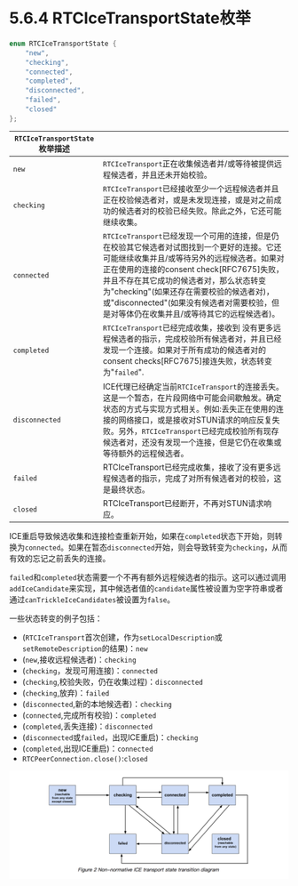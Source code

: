 # 5.6.4 RTCIceTransportState枚举

```java
enum RTCIceTransportState {
    "new",
    "checking",
    "connected",
    "completed",
    "disconnected",
    "failed",
    "closed"
};
```

| `RTCIceTransportState`枚举描述 |                                                              |
| ------------------------------ | ------------------------------------------------------------ |
| `new`                          | `RTCIceTransport`正在收集候选者并/或等待被提供远程候选者，并且还未开始校验。 |
| `checking`                     | `RTCIceTransport`已经接收至少一个远程候选者并且正在校验候选者对，或是未发现连接，或是对之前成功的候选者对的校验已经失败。除此之外，它还可能继续收集。 |
| `connected`                    | `RTCIceTransport`已经发现一个可用的连接，但是仍在校验其它候选者对试图找到一个更好的连接。它还可能继续收集并且/或等待另外的远程候选者。如果对正在使用的连接的consent check[RFC7675]失败，并且不存在其它成功的候选者对，那么状态转变为"checking"(如果还存在需要校验的候选者对)，或"disconnected"(如果没有候选者对需要校验，但是对等体仍在收集并且/或等待其它的远程候选者)。 |
| `completed`                    | `RTCIceTransport`已经完成收集，接收到 没有更多远程候选者的指示，完成校验所有候选者对，并且已经发现一个连接。如果对于所有成功的候选者对的consent checks[RFC7675]接连失败，状态转变为"`failed`". |
| `disconnected`                 | ICE代理已经确定当前`RTCIceTransport`的连接丢失。这是一个暂态，在片段网络中可能会间歇触发。确定状态的方式与实现方式相关。例如:丢失正在使用的连接的网络接口，或是接收对STUN请求的响应反复失败。另外，`RTCIceTransport`已经完成校验所有现存候选者对，还没有发现一个连接，但是它仍在收集或等待额外的远程候选者。 |
| `failed`                       | RTCIceTransport已经完成收集，接收了没有更多远程候选者的指示，完成了对所有候选者对的校验，这是最终状态。 |
| `closed`                       | RTCIceTransport已经断开，不再对STUN请求响应。                |

ICE重启导致候选收集和连接检查重新开始，如果在`completed`状态下开始，则转换为`connected`。如果在暂态`disconnected`开始，则会导致转变为`checking`，从而有效的忘记之前丢失的连接。

`failed`和`completed`状态需要一个不再有额外远程候选者的指示。这可以通过调用`addIceCandidate`来实现，其中候选者值的`candidate`属性被设置为空字符串或者通过`canTrickleIceCandidates`被设置为`false`。

一些状态转变的例子包括：

- (`RTCIceTransport`首次创建，作为`setLocalDescription`或`setRemoteDescription`的结果)：`new`
- (`new`,接收远程候选者)：`checking`
- (`checking`，发现可用连接)：`connected`
- (`checking`,校验失败，仍在收集过程)：`disconnected`
- (`checking`,放弃)：`failed`
- (`disconnected`,新的本地候选者)：`checking`
- (`connected`,完成所有校验)：`completed`
- (`completed`,丢失连接)：`disconnected`
- (`disconnected`或`failed`，出现ICE重启)：`checking`
- (`completed`,出现ICE重启)：`connected`
- `RTCPeerConnection.close()`:`closed`

![](/image/5_6_4pic.png)

